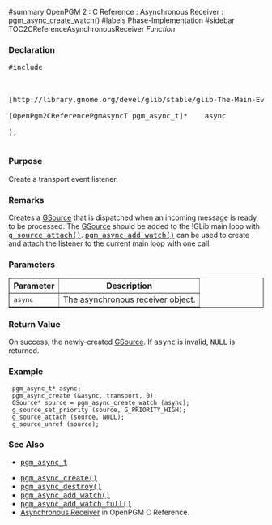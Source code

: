 ﻿#summary OpenPGM 2 : C Reference : Asynchronous Receiver : pgm\_async\_create\_watch()
#labels Phase-Implementation
#sidebar TOC2CReferenceAsynchronousReceiver
_Function_
### Declaration ###
<pre>
#include <pgm/pgm.h><br>
<br>
[http://library.gnome.org/devel/glib/stable/glib-The-Main-Event-Loop.html#GSource GSource]* *pgm_async_create_watch* (<br>
[OpenPgm2CReferencePgmAsyncT pgm_async_t]*    async<br>
);<br>
</pre>

### Purpose ###
Create a transport event listener.

### Remarks ###
Creates a [GSource](http://library.gnome.org/devel/glib/stable/glib-The-Main-Event-Loop.html#GSource) that is dispatched when an incoming message is ready to be processed.  The [GSource](http://library.gnome.org/devel/glib/stable/glib-The-Main-Event-Loop.html#GSource) should be added to the !GLib main loop with <tt><a href='http://library.gnome.org/devel/glib/stable/glib-The-Main-Event-Loop.html#g-source-attach'>g_source_attach()</a></tt>.  <tt><a href='OpenPgm2CReferencePgmAsyncAddWatch.md'>pgm_async_add_watch()</a></tt> can be used to create and attach the listener to the current main loop with one call.

### Parameters ###

<table cellpadding='5' border='1' cellspacing='0'>
<tr>
<th>Parameter</th>
<th>Description</th>
</tr>
<tr>
<td><tt>async</tt></td>
<td>The asynchronous receiver object.</td>
</tr>
</table>


### Return Value ###
On success, the newly-created [GSource](http://library.gnome.org/devel/glib/stable/glib-The-Main-Event-Loop.html#GSource).  If <tt>async</tt> is invalid, <tt>NULL</tt> is returned.

### Example ###
```
 pgm_async_t* async;
 pgm_async_create (&async, transport, 0);
 GSource* source = pgm_async_create_watch (async);
 g_source_set_priority (source, G_PRIORITY_HIGH);
 g_source_attach (source, NULL);
 g_source_unref (source);
```

### See Also ###
  * <tt><a href='OpenPgm2CReferencePgmAsyncT.md'>pgm_async_t</a></tt><br>
<ul><li><tt><a href='OpenPgm2CReferencePgmAsyncCreate.md'>pgm_async_create()</a></tt><br>
</li><li><tt><a href='OpenPgm2CReferencePgmAsyncDestroy.md'>pgm_async_destroy()</a></tt><br>
</li><li><tt><a href='OpenPgm2CReferencePgmAsyncAddWatch.md'>pgm_async_add_watch()</a></tt><br>
</li><li><tt><a href='OpenPgm2CReferencePgmAsyncAddWatch.md'>pgm_async_add_watch_full()</a></tt><br>
</li><li><a href='OpenPgm2CReferenceAsynchronousReceiver.md'>Asynchronous Receiver</a> in OpenPGM C Reference.